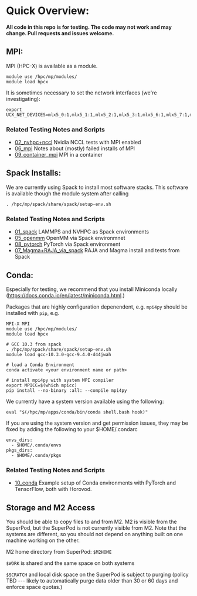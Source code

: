 # Quick Overview:

**All code in this repo is for testing. The code may not work and may change. Pull requests and issues welcome.**

## MPI:

MPI (HPC-X) is available as a module. 

```
module use /hpc/mp/modules/
module load hpcx
```

It is sometimes necessary to set the network interfaces (we're investigating):

```
export UCX_NET_DEVICES=mlx5_0:1,mlx5_1:1,mlx5_2:1,mlx5_3:1,mlx5_6:1,mlx5_7:1,mlx5_8:1,mlx5_9:1
```

### Related Testing Notes and Scripts

- [02_nvhpc+nccl](testing/02_nvhpc+nccl) Nvidia NCCL tests with MPI enabled
- [06_mpi](testing/06_mpi) Notes about (mostly) failed installs of MPI
- [09_container_mpi](testing/09_container_mpi) MPI in a container

## Spack Installs:

We are currently using Spack to install most software stacks.
This software is available though the module system after calling

```
. /hpc/mp/spack/share/spack/setup-env.sh 
```

### Related Testing Notes and Scripts

- [01_spack](testing/01_spack) LAMMPS and NVHPC as Spack environments
- [05_openmm](testing/05_openmm) OpenMM via Spack environmnet
- [08_pytorch](testing/08_pytorch) PyTorch via Spack environment
- [07_Magma+RAJA_via_spack](testing/07_Magma+RAJA_via_spack) RAJA and 
Magma install and tests from Spack

## Conda:

Especially for testing, we recommend that you install Miniconda
locally (https://docs.conda.io/en/latest/miniconda.html.) 

Packages that are highly configuration depenendent, e.g. ``mpi4py``
should be installed with `pip`, e.g.

```
MPI-X MPI
module use /hpc/mp/modules/
module load hpcx

# GCC 10.3 from spack
. /hpc/mp/spack/share/spack/setup-env.sh
module load gcc-10.3.0-gcc-9.4.0-d44jwah

# load a Conda Environment
conda activate <your environment name or path>

# install mpi4py with system MPI compiler
export MPICC=$(which mpicc)
pip install --no-binary :all: --compile mpi4py
```

We currently have a system version available using the following:

```
eval "$(/hpc/mp/apps/conda/bin/conda shell.bash hook)"
```

If you are using the system version and get permission issues, 
they may be fixed by adding the following to your $HOME/.condarc

```
envs_dirs:
  - $HOME/.conda/envs
pkgs_dirs:
  - $HOME/.conda/pkgs
```

### Related Testing Notes and Scripts

- [10_conda](testing/10_conda) Example setup of Conda environments with 
PyTorch and TensorFlow, both with Horovod.

## Storage and M2 Access

You should be able to copy files to and from M2. 
M2 is visible from the SuperPod, but the SuperPod is not currently
visible from M2.
Note that the systems are different, so you should not 
depend on anything built on one machine working on the
other.

M2 home directory from SuperPod: `$M2HOME`

`$WORK` is shared and the same space on both systems

`$SCRATCH` and local disk space on the SuperPod is 
subject to purging (policy TBD --- likely to automatically 
purge data older than 30 or 60 days and enforce space quotas.)

